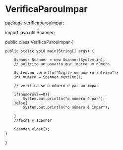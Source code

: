 # VerificaParouImpar



package verificaparouimpar;

import java.util.Scanner;

public class VerificaParouImpar {

    
    public static void main(String[] args) {
        
        Scanner Scanner = new Scanner(System.in);
        // solicita ao usuario que insira um número  
        
        System.out.println("Digite um número inteiro");
        int numero = Scanner.nextInt();
        
        // verifica se o número é par ou impar
        
        if(numero%2==0){
            System.out.println("o número é par");
        }else{
            System.out.println("o número é impar");
            
        }
        //fecha o scanner
        
        Scanner.close();
    }
    
}
